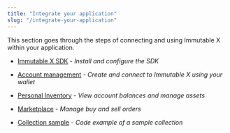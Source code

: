 ```yaml
---
title: "Integrate your application"
slug: "/integrate-your-application"
---
```

This section goes through the steps of connecting and using Immutable X within your application. 

- [Immutable X SDK](doc:immutable-x-sdk) - *Install and configure the SDK*

- [Account management](doc:account-management) - *Create and connect to Immutable X using your wallet*

- [Personal Inventory](doc:building-a-marketplace-on-immutable-x-2) - *View account balances and manage assets*

- [Marketplace](doc:building-a-marketplace-on-immutable-x-3) - *Manage buy and sell orders*

- [Collection sample](doc:collection-sample) - *Code example of a sample collection*